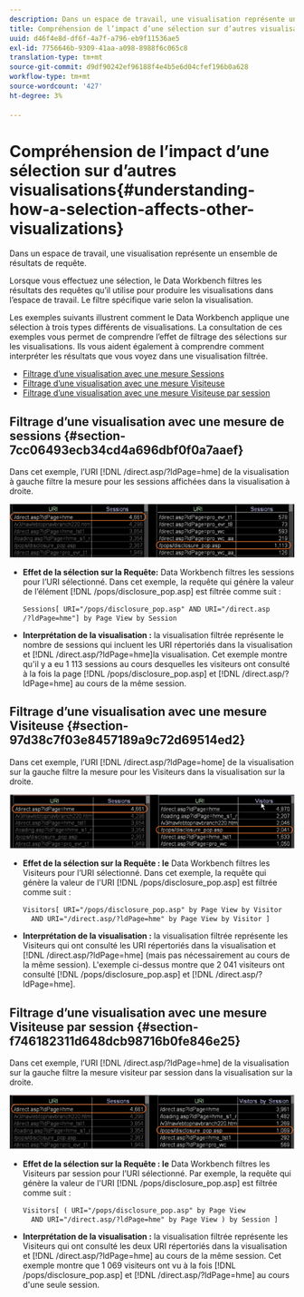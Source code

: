 ```yaml
---
description: Dans un espace de travail, une visualisation représente un ensemble de résultats de requête.
title: Compréhension de l’impact d’une sélection sur d’autres visualisations
uuid: d46f4e8d-df6f-4a7f-a796-eb9f11536ae5
exl-id: 7756646b-9309-41aa-a098-8988f6c065c8
translation-type: tm+mt
source-git-commit: d9df90242ef96188f4e4b5e6d04cfef196b0a628
workflow-type: tm+mt
source-wordcount: '427'
ht-degree: 3%

---
```


# Compréhension de l’impact d’une sélection sur d’autres visualisations{#understanding-how-a-selection-affects-other-visualizations}

Dans un espace de travail, une visualisation représente un ensemble de résultats de requête.

Lorsque vous effectuez une sélection, le Data Workbench filtres les résultats des requêtes qu’il utilise pour produire les visualisations dans l’espace de travail. Le filtre spécifique varie selon la visualisation.

Les exemples suivants illustrent comment le Data Workbench applique une sélection à trois types différents de visualisations. La consultation de ces exemples vous permet de comprendre l’effet de filtrage des sélections sur les visualisations. Ils vous aident également à comprendre comment interpréter les résultats que vous voyez dans une visualisation filtrée.

* [Filtrage d’une visualisation avec une mesure Sessions](../../../../home/c-get-started/c-vis/c-sel-vis/c-sel-aff-vis.md#section-7cc06493ecb34cd4a696dbf0f0a7aaef)
* [Filtrage d’une visualisation avec une mesure Visiteuse](../../../../home/c-get-started/c-vis/c-sel-vis/c-sel-aff-vis.md#section-97d38c7f03e8457189a9c72d69514ed2)
* [Filtrage d’une visualisation avec une mesure Visiteuse par session](../../../../home/c-get-started/c-vis/c-sel-vis/c-sel-aff-vis.md#section-f746182311d648dcb98716b0fe846e25)

## Filtrage d’une visualisation avec une mesure de sessions {#section-7cc06493ecb34cd4a696dbf0f0a7aaef}

Dans cet exemple, l’URI [!DNL /direct.asp/?ldPage=hme] de la visualisation à gauche filtre la mesure pour les sessions affichées dans la visualisation à droite.

![](assets/client-vis1.png)

* **Effet de la sélection sur la Requête:** Data Workbench filtres les sessions pour l’URI sélectionné. Dans cet exemple, la requête qui génère la valeur de l’élément [!DNL /pops/disclosure_pop.asp] est filtrée comme suit :

   ```
   Sessions[ URI="/pops/disclosure_pop.asp" AND URI="/direct.asp
   /?ldPage=hme"] by Page View by Session
   ```

* **Interprétation de la visualisation :** la visualisation filtrée représente le nombre de sessions qui incluent les URI répertoriés dans la visualisation et  [!DNL /direct.asp/?ldPage=hme]la visualisation. Cet exemple montre qu&#39;il y a eu 1 113 sessions au cours desquelles les visiteurs ont consulté à la fois la page [!DNL /pops/disclosure_pop.asp] et [!DNL /direct.asp/?ldPage=hme] au cours de la même session.

## Filtrage d’une visualisation avec une mesure Visiteuse {#section-97d38c7f03e8457189a9c72d69514ed2}

Dans cet exemple, l’URI [!DNL /direct.asp/?ldPage=home] de la visualisation sur la gauche filtre la mesure pour les Visiteurs dans la visualisation sur la droite.

![](assets/client-vis2.png)

* **Effet de la sélection sur la Requête : le** Data Workbench filtres les Visiteurs pour l’URI sélectionné. Dans cet exemple, la requête qui génère la valeur de l&#39;URI [!DNL /pops/disclosure_pop.asp] est filtrée comme suit :

   ```
   Visitors[ URI="/pops/disclosure_pop.asp" by Page View by Visitor 
     AND URI="/direct.asp/?ldPage=hme" by Page View by Visitor ]
   ```

* **Interprétation de la visualisation :** la visualisation filtrée représente les Visiteurs qui ont consulté les URI répertoriés dans la visualisation et  [!DNL /direct.asp/?ldPage=hme] (mais pas nécessairement au cours de la même session). L&#39;exemple ci-dessus montre que 2 041 visiteurs ont consulté [!DNL /pops/disclosure_pop.asp] et [!DNL /direct.asp/?ldPage=hme].

## Filtrage d’une visualisation avec une mesure Visiteuse par session {#section-f746182311d648dcb98716b0fe846e25}

Dans cet exemple, l’URI [!DNL /direct.asp/?ldPage=hme] de la visualisation sur la gauche filtre la mesure visiteur par session dans la visualisation sur la droite.

![](assets/client-vis3.png)

* **Effet de la sélection sur la Requête : le** Data Workbench filtres les Visiteurs par session pour l’URI sélectionné. Par exemple, la requête qui génère la valeur de l&#39;URI [!DNL /pops/disclosure_pop.asp] est filtrée comme suit :

   ```
   Visitors[ ( URI="/pops/disclosure_pop.asp" by Page View 
     AND URI="/direct.asp/?ldPage=hme" by Page View ) by Session ]
   ```

* **Interprétation de la visualisation :** la visualisation filtrée représente les Visiteurs qui ont consulté les deux URI répertoriés dans la visualisation et  [!DNL /direct.asp/?ldPage=hme] au cours de la même session. Cet exemple montre que 1 069 visiteurs ont vu à la fois [!DNL /pops/disclosure_pop.asp] et [!DNL /direct.asp/?ldPage=hme] au cours d&#39;une seule session.
